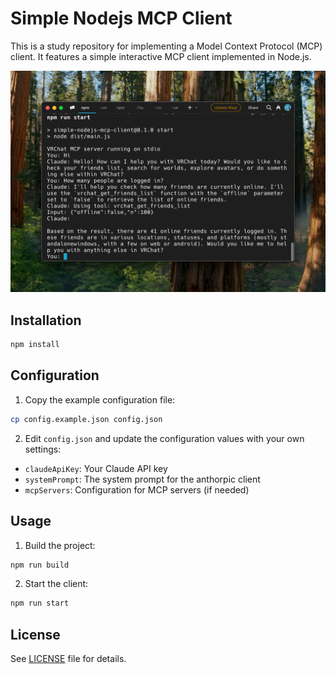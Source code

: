 # Simple Nodejs MCP Client

This is a study repository for implementing a Model Context Protocol (MCP) client. It features a simple interactive MCP client implemented in Node.js.

![screenshot](./screenshot.png)

## Installation

```bash
npm install
```

## Configuration

1. Copy the example configuration file:
```bash
cp config.example.json config.json
```

2. Edit `config.json` and update the configuration values with your own settings:
- `claudeApiKey`: Your Claude API key
- `systemPrompt`: The system prompt for the anthorpic client
- `mcpServers`: Configuration for MCP servers (if needed)

## Usage

1. Build the project:
```bash
npm run build
```

2. Start the client:
```bash
npm run start
```

## License

See [LICENSE](./LICENSE) file for details.
